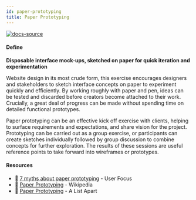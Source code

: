 ```yaml
---
id: paper-prototyping
title: Paper Prototyping
---
```


[![docs-source](https://img.shields.io/badge/SRC-UX%20Companion-blue)](https://play.google.com/store/apps/details?id=com.cyberduck.uxcompanion)

#### Define

**Disposable interface mock-ups, sketched on paper for quick iteration and experimentation**

Website design in its most crude form, this exercise encourages designers and stakeholders to sketch interface concepts on paper to experiment quickly and efficiently. By working roughly with paper and pen, ideas can be tested and discarded before creators become attached to their work. Crucially, a great deal of progress can be made without spending time on detailed functional prototypes.

Paper prototyping can be an effective kick off exercise with clients, helping to surface requirements and expectations, and share vision for the project. Prototyping can be carried out as a group exercise, or participants can create sketches individually followed by group discussion to combine concepts for further exploration. The results of these sessions are useful reference points to take forward into wireframes or prototypes.

#### Resources

* 📃 [7 myths about paper prototyping](http://www.userfocus.co.uk/articles/paperprototyping.html) - User Focus
* 📃 [Paper Prototyping](https://en.wikipedia.org/wiki/Paper_prototyping) - Wikipedia
* 📃 [Paper Prototyping](https://alistapart.com/article/paperprototyping) - A List Apart